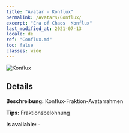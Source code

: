 ```yaml
---
title: "Avatar - Konflux"
permalink: /Avatars/Conflux/
excerpt: "Era of Chaos  Konflux"
last_modified_at: 2021-07-13
locale: de
ref: "Conflux.md"
toc: false
classes: wide
---
```

 ![Konflux](/images/a/avatarFrame_44.png)

## Details

 **Beschreibung:** Konflux-Fraktion-Avatarrahmen 

 **Tips:** Fraktionsbelohnung 

 **Is available:**  - 

